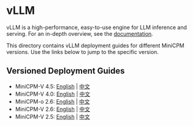 # vLLM

vLLM is a high-performance, easy-to-use engine for LLM inference and serving. For an in-depth overview, see the [documentation](https://docs.vllm.ai/).

This directory contains vLLM deployment guides for different MiniCPM versions. Use the links below to jump to the specific version.

## Versioned Deployment Guides

- MiniCPM-V 4.5: [English](./minicpm-v4_5_vllm.md) | [中文](./minicpm-v4_5_vllm_zh.md)
- MiniCPM-V 4.0: [English](./minicpm-v4_vllm.md) | [中文](./minicpm-v4_vllm_zh.md)
- MiniCPM-o 2.6: [English](./minicpm-o2_6_vllm.md) | [中文](./minicpm-o2_6_vllm_zh.md)
- MiniCPM-V 2.6: [English](./minicpm-v2_6_vllm.md) | [中文](./minicpm-v2_6_vllm_zh.md)
- MiniCPM-V 2.5: [English](./minicpm-v2_5_vllm.md) | [中文](./minicpm-v2_5_vllm_zh.md)
